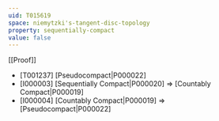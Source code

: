 ```yaml
---
uid: T015619
space: niemytzki's-tangent-disc-topology
property: sequentially-compact
value: false
---
```

[[Proof]]

* [T001237] [Pseudocompact|P000022]
* [I000003] [Sequentially Compact|P000020] => [Countably Compact|P000019]
* [I000004] [Countably Compact|P000019] => [Pseudocompact|P000022]

